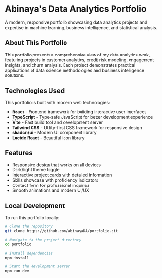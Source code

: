 # Abinaya's Data Analytics Portfolio

A modern, responsive portfolio showcasing data analytics projects and expertise in machine learning, business intelligence, and statistical analysis.

## About This Portfolio

This portfolio presents a comprehensive view of my data analytics work, featuring projects in customer analytics, credit risk modeling, engagement insights, and churn analysis. Each project demonstrates practical applications of data science methodologies and business intelligence solutions.

## Technologies Used

This portfolio is built with modern web technologies:

- **React** - Frontend framework for building interactive user interfaces
- **TypeScript** - Type-safe JavaScript for better development experience
- **Vite** - Fast build tool and development server
- **Tailwind CSS** - Utility-first CSS framework for responsive design
- **shadcn/ui** - Modern UI component library
- **Lucide React** - Beautiful icon library

## Features

- Responsive design that works on all devices
- Dark/light theme toggle
- Interactive project cards with detailed information
- Skills showcase with proficiency indicators
- Contact form for professional inquiries
- Smooth animations and modern UI/UX

## Local Development

To run this portfolio locally:

```bash
# Clone the repository
git clone https://github.com/abinayaDA/portfolio.git

# Navigate to the project directory
cd portfolio

# Install dependencies
npm install

# Start the development server
npm run dev
```
